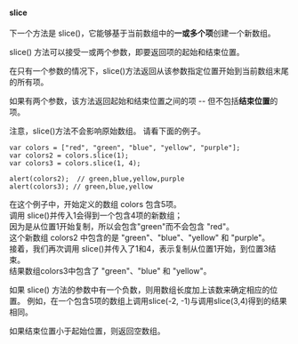 #### slice

下一个方法是 slice()，它能够基于当前数组中的**一或多个项**创建一个新数组。  

slice() 方法可以接受一或两个参数，即要返回项的<red>起始</red>和<red>结束</red>位置。

在只有一个参数的情况下，slice()方法返回从该参数指定位置开始到当前数组末尾的所有项。  

如果有两个参数，该方法返回起始和结束位置之间的项 -- 但不包括**结束位置**的项。  

注意，<red>slice()方法不会影响原始数组</red>。
请看下面的例子。

	var colors = ["red", "green", "blue", "yellow", "purple"];
    var colors2 = colors.slice(1);
    var colors3 = colors.slice(1, 4);

    alert(colors2);  // green,blue,yellow,purple
    alert(colors3); // green,blue,yellow

在这个例子中，开始定义的数组 colors 包含5项。  
调用 slice()并传入1会得到一个包含4项的新数组；  
因为是从位置1开始复制，所以会包含"green"而不会包含 "red"。  
这个新数组 colors2 中包含的是 "green"、"blue"、"yellow" 和 "purple"。  
接着，我们再次调用 slice()并传入了1和4，表示复制从位置1开始，到位置3结束。  
结果数组colors3中包含了 "green"、"blue" 和 "yellow"。

<red>如果 slice() 方法的参数中有一个负数，则用数组长度加上该数来确定相应的位置。</red>
例如，在一个包含5项的数组上调用slice(-2, -1)与调用slice(3,4)得到的结果相同。


<red>如果结束位置小于起始位置，则返回空数组。</red>

